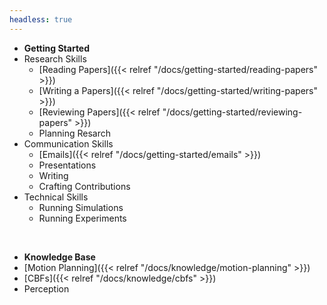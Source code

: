 ```yaml
---
headless: true
---
```


- **Getting Started**
- Research Skills
  - [Reading Papers]({{< relref "/docs/getting-started/reading-papers" >}})
  - [Writing a Papers]({{< relref "/docs/getting-started/writing-papers" >}})
  - [Reviewing Papers]({{< relref "/docs/getting-started/reviewing-papers" >}})
  - Planning Resarch
- Communication Skills
  - [Emails]({{< relref "/docs/getting-started/emails" >}})
  - Presentations
  - Writing
  - Crafting Contributions
- Technical Skills
  - Running Simulations
  - Running Experiments


<br />

- **Knowledge Base**
- [Motion Planning]({{< relref "/docs/knowledge/motion-planning" >}})
- [CBFs]({{< relref "/docs/knowledge/cbfs" >}})
- Perception

<br />


